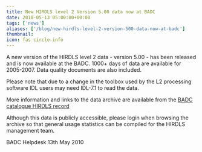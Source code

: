 ```yaml
---
title: New HIRDLS level 2 Version 5.00 data now at BADC
date: 2010-05-13 05:00:00+00:00
tags: ['news']
aliases: ['/blog/new-hirdls-level-2-version-500-data-now-at-badc']
thumbnail: 
icon: fas circle-info
---
```


A new version of the HIRDLS level 2 data - version 5.00 - has been released and is now available at the BADC.
1000+ days of data are available for 2005-2007. Data quality documents are also included.

 
Please note that due to a change in the toolbox used by the L2 processing software IDL users may need IDL-7.1 to read the data.


 More information and links to the data archive are available from the [BADC catalogue HIRDLS record](http://badc.nerc.ac.uk/view/badc.nerc.ac.uk__ATOM__dataent_hirdls)


 Although this data is publicly accessible, please login when browsing the archive so that general usage statistics can be compiled for the HIRDLS management team.



 
BADC Helpdesk
13th May 2010



